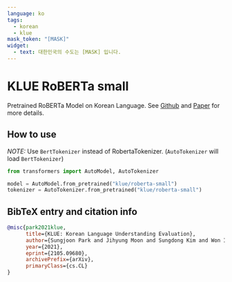 ```yaml
---
language: ko
tags:
  - korean
  - klue
mask_token: "[MASK]"
widget:
  - text: 대한민국의 수도는 [MASK] 입니다.
---
```


# KLUE RoBERTa small

Pretrained RoBERTa Model on Korean Language. See [Github](https://github.com/KLUE-benchmark/KLUE) and [Paper](https://arxiv.org/abs/2105.09680) for more details.

## How to use

_NOTE:_ Use `BertTokenizer` instead of RobertaTokenizer. (`AutoTokenizer` will load `BertTokenizer`)

```python
from transformers import AutoModel, AutoTokenizer

model = AutoModel.from_pretrained("klue/roberta-small")
tokenizer = AutoTokenizer.from_pretrained("klue/roberta-small")
```

## BibTeX entry and citation info

```bibtex
@misc{park2021klue,
      title={KLUE: Korean Language Understanding Evaluation},
      author={Sungjoon Park and Jihyung Moon and Sungdong Kim and Won Ik Cho and Jiyoon Han and Jangwon Park and Chisung Song and Junseong Kim and Yongsook Song and Taehwan Oh and Joohong Lee and Juhyun Oh and Sungwon Lyu and Younghoon Jeong and Inkwon Lee and Sangwoo Seo and Dongjun Lee and Hyunwoo Kim and Myeonghwa Lee and Seongbo Jang and Seungwon Do and Sunkyoung Kim and Kyungtae Lim and Jongwon Lee and Kyumin Park and Jamin Shin and Seonghyun Kim and Lucy Park and Alice Oh and Jungwoo Ha and Kyunghyun Cho},
      year={2021},
      eprint={2105.09680},
      archivePrefix={arXiv},
      primaryClass={cs.CL}
}
```
